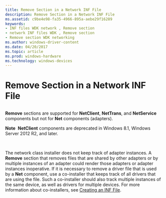 ```yaml
---
title: Remove Section in a Network INF File
description: Remove Section in a Network INF File
ms.assetid: c9be4e98-fa35-4966-895a-aebe29f16289
keywords:
- INF files WDK network , Remove section
- network INF files WDK , Remove section
- Remove section WDK networking
ms.author: windows-driver-content
ms.date: 04/20/2017
ms.topic: article
ms.prod: windows-hardware
ms.technology: windows-devices
---
```


# Remove Section in a Network INF File


## <a href="" id="ddk-remove-section-ng"></a>


**Remove** sections are supported for **NetClient**, **NetTrans**, and **NetService** components but not for **Net** components (adapters).

**Note**  **NetClient** components are deprecated in Windows 8.1, Windows Server 2012 R2, and later.

 

The network class installer does not keep track of adapter instances. A **Remove** section that removes files that are shared by other adapters or by multiple instances of an adapter could render those adapters or adapter instances inoperative.
If it is necessary to remove a driver file that is used by a **Net** component, use a co-installer that keeps track of all drivers that are using the file. Such a co-installer should also track multiple instances of the same device, as well as drivers for multiple devices. For more information about co-installers, see [Creating an INF File](https://msdn.microsoft.com/library/windows/hardware/ff549520).

 

 






